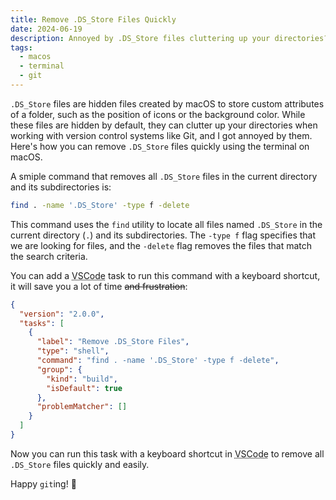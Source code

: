 ```yaml
---
title: Remove .DS_Store Files Quickly
date: 2024-06-19
description: Annoyed by .DS_Store files cluttering up your directories? Learn how to remove them quickly using the terminal on macOS.
tags:
  - macos
  - terminal
  - git
---
```


`.DS_Store` files are hidden files created by macOS to store custom attributes of a folder, such as the position of icons or the background color. While these files are hidden by default, they can clutter up your directories when working with version control systems like Git, and I got annoyed by them. Here's how you can remove `.DS_Store` files quickly using the terminal on macOS.

A smiple command that removes all `.DS_Store` files in the current directory and its subdirectories is:

```bash
find . -name '.DS_Store' -type f -delete
```

This command uses the `find` utility to locate all files named `.DS_Store` in the current directory (`.`) and its subdirectories. The `-type f` flag specifies that we are looking for files, and the `-delete` flag removes the files that match the search criteria.

You can add a <abbr title="Visual Studio Code">VSCode</abbr> task to run this command with a keyboard shortcut, it will save you a lot of time ~~and frustration~~:

```json
{
  "version": "2.0.0",
  "tasks": [
    {
      "label": "Remove .DS_Store Files",
      "type": "shell",
      "command": "find . -name '.DS_Store' -type f -delete",
      "group": {
        "kind": "build",
        "isDefault": true
      },
      "problemMatcher": []
    }
  ]
}
```

Now you can run this task with a keyboard shortcut in <abbr title="Visual Studio Code">VSCode</abbr> to remove all `.DS_Store` files quickly and easily.

Happy `git`ing! :rocket:

